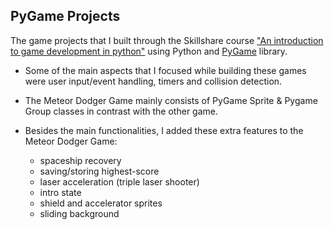 ## PyGame Projects

The game projects that I built through the Skillshare course ["An introduction to game development in python"](https://www.skillshare.com/classes/An-introduction-to-game-development-in-python/1357031970) using Python and [PyGame](https://www.pygame.org/docs/) library.

* Some of the main aspects that I focused while building these games were user input/event handling, timers and collision detection.

* The Meteor Dodger Game mainly consists of PyGame Sprite & Pygame Group classes in contrast with the other game. 

* Besides the main functionalities, I added these extra features to the Meteor Dodger Game:
  - spaceship recovery 
  - saving/storing highest-score
  - laser acceleration (triple laser shooter)
  - intro state
  - shield and accelerator sprites
  - sliding background